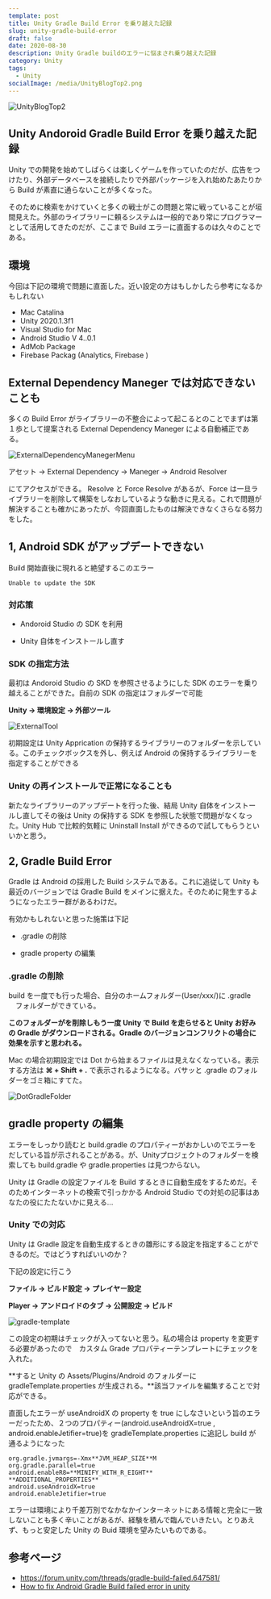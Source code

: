 ```yaml
---
template: post
title: Unity Gradle Build Error を乗り越えた記録
slug: unity-gradle-build-error
draft: false
date: 2020-08-30
description: Unity Gradle buildのエラーに悩まされ乗り越えた記録
category: Unity
tags:
  - Unity
socialImage: /media/UnityBlogTop2.png
---
```


![UnityBlogTop2](/media/UnityBlogTop2.png)

## Unity Andoroid Gradle Build Error を乗り越えた記録

Unity での開発を始めてしばらくは楽しくゲームを作っていたのだが、広告をつけたり、外部データベースを接続したりで外部パッケージを入れ始めたあたりから Build が素直に通らないことが多くなった。

そのために検索をかけていくと多くの戦士がこの問題と常に戦っていることが垣間見えた。外部のライブラリーに頼るシステムは一般的であり常にプログラマーとして活用してきたのだが、ここまで Build エラーに直面するのは久々のことである。

## 環境

今回は下記の環境で問題に直面した。近い設定の方はもしかしたら参考になるかもしれない

- Mac Catalina
- Unity 2020.1.3f1
- Visual Studio for Mac
- Android Studio V 4..0.1
- AdMob Package
- Firebase Packag (Analytics, Firebase )

## External Dependency Maneger では対応できないことも

多くの Build Error がライブラリーの不整合によって起こるとのことでまずは第１歩として提案される External Dependency Maneger による自動補正である。

![ExternalDependencyManegerMenu](/media/ExternalDependencyManegerMenu.png)

アセット -> External Dependency -> Maneger -> Android Resolver

にてアクセスができる。 Resolve と Force Resolve があるが、Force は一旦ライブラリーを削除して構築をしなおしているような動きに見える。これで問題が解決することも確かにあったが、今回直面したものは解決できなくさらなる努力をした。



## 1, Android SDK がアップデートできない

Build 開始直後に現れると絶望するこのエラー

`Unable to update the SDK`

### 対応策

- Andoroid Studio の SDK を利用

- Unity 自体をインストールし直す

### SDK の指定方法

最初は Andoroid Studio の SKD を参照させるようにした SDK のエラーを乗り越えることができた。自前の SDK の指定はフォルダーで可能

**Unity -> 環境設定 -> 外部ツール**

![ExternalTool](/media/ExternalTool.png)

初期設定は Unity Apprication の保持するライブラリーのフォルダーを示している。このチェックボックスを外し、例えば Android の保持するライブラリーを指定することができる

### Unity の再インストールで正常になることも

新たなライブラリーのアップデートを行った後、結局 Unity 自体をインストールし直してその後は Unity の保持する SDK を参照した状態で問題がなくなった。Unity Hub で比較的気軽に Uninstall Install ができるので試してもらうといいかと思う。



## 2, Gradle Build Error

Gradle は Android の採用した Build システムである。これに追従して Unity も最近のバージョンでは Gradle Build をメインに据えた。そのために発生するようになったエラー群があるわけだ。

有効かもしれないと思った施策は下記

- .gradle の削除

- gradle property の編集

  

### .gradle の削除

build を一度でも行った場合、自分のホームフォルダー(User/xxx/)に .gradle 　フォルダーができている。

**このフォルダーがを削除しもう一度 Unity で Build を走らせると Unity お好みの Gradle がダウンロードされる。Gradle のバージョンコンフリクトの場合に効果を示すと思われる。**

Mac の場合初期設定では Dot から始まるファイルは見えなくなっている。表示する方法は **⌘ + Shift + .** で表示されるようになる。バサッと .gradle のフォルダーをゴミ箱にすてた。

![DotGradleFolder](/media/DotGradleFolder.png)

## gradle property の編集

エラーをしっかり読むと build.gradle のプロパティーがおかしいのでエラーをだしている旨が示されることがある。が、Unityプロジェクトのフォルダーを検索しても build.gradle や gradle.properties は見つからない。



Unity は Gradle の設定ファイルを Build するときに自動生成をするためだ。そのためインターネットの検索で引っかかる Android Studio での対処の記事はあなたの役にたたないかに見える...



### Unity での対応

Unity は Gradle 設定を自動生成するときの雛形にする設定を指定することができるのだ。ではどうすればいいのか？

下記の設定に行こう

**ファイル -> ビルド設定 -> プレイヤー設定**

**Player -> アンドロイドのタブ -> 公開設定 -> ビルド**

![gradle-template](/media/gradle-template.png)

この設定の初期はチェックが入ってないと思う。私の場合は property を変更する必要があったので　カスタム Grade プロパティーテンプレートにチェックを入れた。

**すると Unity の Assets/Plugins/Android のフォルダーに gradleTemplate.properties が生成される。**該当ファイルを編集することで対応ができる。



直面したエラーが useAndroidX の property を true にしなさいという旨のエラーだったため、２つのプロパティー(android.useAndroidX=true
, android.enableJetifier=true)を gradleTemplate.properties に追記し build が通るようになった

```
org.gradle.jvmargs=-Xmx**JVM_HEAP_SIZE**M
org.gradle.parallel=true
android.enableR8=**MINIFY_WITH_R_EIGHT**
**ADDITIONAL_PROPERTIES**
android.useAndroidX=true
android.enableJetifier=true
```

エラーは環境により千差万別でなかなかインターネットにある情報と完全に一致しないことも多く辛いことがあるが、経験を積んで臨んでいきたい。とりあえず、もっと安定した Unity の Buid 環境を望みたいものである。

## 参考ページ

- https://forum.unity.com/threads/gradle-build-failed.647581/
- [How to fix Android Gradle Build failed error in unity](https://www.unity3d.co.in/2020/08/how-to-fix-android-gradle-build-failed.html)
